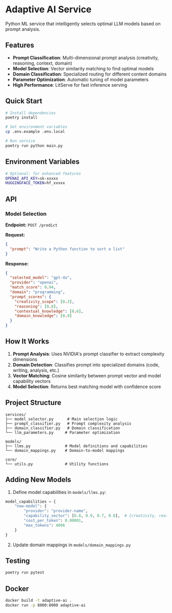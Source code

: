 # Adaptive AI Service

Python ML service that intelligently selects optimal LLM models based on prompt analysis.

## Features

- **Prompt Classification**: Multi-dimensional prompt analysis (creativity, reasoning, context, domain)
- **Model Selection**: Vector similarity matching to find optimal models
- **Domain Classification**: Specialized routing for different content domains
- **Parameter Optimization**: Automatic tuning of model parameters
- **High Performance**: LitServe for fast inference serving

## Quick Start

```bash
# Install dependencies
poetry install

# Set environment variables
cp .env.example .env.local

# Run service
poetry run python main.py
```

## Environment Variables

```bash
# Optional: for enhanced features
OPENAI_API_KEY=sk-xxxxx
HUGGINGFACE_TOKEN=hf_xxxxx
```

## API

### Model Selection

**Endpoint:** `POST /predict`

**Request:**
```json
{
  "prompt": "Write a Python function to sort a list"
}
```

**Response:**
```json
{
  "selected_model": "gpt-4o",
  "provider": "openai",
  "match_score": 0.94,
  "domain": "programming",
  "prompt_scores": {
    "creativity_scope": [0.3],
    "reasoning": [0.8],
    "contextual_knowledge": [0.6],
    "domain_knowledge": [0.9]
  }
}
```

## How It Works

1. **Prompt Analysis**: Uses NVIDIA's prompt classifier to extract complexity dimensions
2. **Domain Detection**: Classifies prompt into specialized domains (code, writing, analysis, etc.)
3. **Vector Matching**: Cosine similarity between prompt vector and model capability vectors
4. **Model Selection**: Returns best matching model with confidence score

## Project Structure

```
services/
├── model_selector.py      # Main selection logic
├── prompt_classifier.py   # Prompt complexity analysis
├── domain_classifier.py   # Domain classification
└── llm_parameters.py     # Parameter optimization

models/
├── llms.py               # Model definitions and capabilities
└── domain_mappings.py    # Domain-to-model mappings

core/
└── utils.py              # Utility functions
```

## Adding New Models

1. Define model capabilities in `models/llms.py`:

```python
model_capabilities = {
    "new-model": {
        "provider": "provider-name",
        "capability_vector": [0.8, 0.9, 0.7, 0.8],  # [creativity, reasoning, context, domain]
        "cost_per_token": 0.00001,
        "max_tokens": 4096
    }
}
```

2. Update domain mappings in `models/domain_mappings.py`

## Testing

```bash
poetry run pytest
```

## Docker

```bash
docker build -t adaptive-ai .
docker run -p 8000:8000 adaptive-ai
```